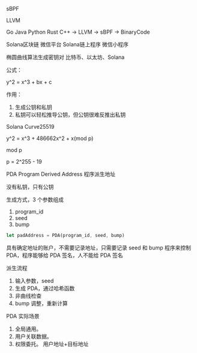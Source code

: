 sBPF

LLVM

Go Java Python Rust C++ -> LLVM -> sBPF -> BinaryCode

Solana区块链 微信平台
Solana链上程序 微信小程序

椭圆曲线算法生成密钥对
比特币、以太坊、Solana

公式：

y^2 = x^3 + bx + c

作用：
1. 生成公钥和私钥
2. 私钥可以轻松推导公钥，但公钥很难反推出私钥

Solana Curve25519

y^2 = x^3 + 486662x^2 + x(mod p)

mod p

p = 2^255 - 19

PDA Program Derived Address 程序派生地址

没有私钥，只有公钥

生成方式，3 个参数组成

1. program_id
2. seed
3. bump

```rust
let padAddress = PDA(program_id, seed, bump)
```
<!-- 
profile
assets
... -->

具有确定地址的账户，不需要记录地址，只需要记录 seed 和 bump
程序来控制 PDA，程序能够给 PDA 签名，人不能给 PDA 签名

派生流程

1. 输入参数，seed
2. 生成 PDA，通过哈希函数
3. 非曲线检查
4. bump 调整，重新计算

PDA 实际场景

1. 全局通用。
2. 用户关联数据。
3. 权限委托。 用户地址+目标地址










